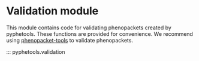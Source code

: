 # Validation module

This module contains code for validating phenopackets created by pyphetools. These functions
are provided for convenience. We recommend using
[phenopacket-tools](https://github.com/monarch-initiative/pyphetools) to validate phenopackets.

::: pyphetools.validation